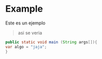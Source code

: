 # Example

Este es un ejemplo

> asi se veria

```Java
public static void main (String args[]){
var algo = "jaja";
}
```
